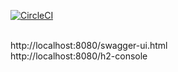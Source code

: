 [![CircleCI](https://circleci.com/gh/LucasTom93/banking-service.svg?style=svg)](https://circleci.com/gh/LucasTom93/banking-service)

<br/>
http://localhost:8080/swagger-ui.html
<br/>
http://localhost:8080/h2-console